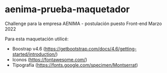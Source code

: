# aenima-prueba-maquetador
Challenge para la empresa AENIMA - postulación puesto Front-end Marzo 2022

Para esta maquetación utilicé:
- Boostrap v4.6  (https://getbootstrap.com/docs/4.6/getting-started/introduction/)
- Iconos (https://fontawesome.com/)
- Tipografía (https://fonts.google.com/specimen/Montserrat)